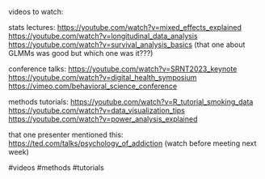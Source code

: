 videos to watch:

stats lectures:
https://youtube.com/watch?v=mixed_effects_explained
https://youtube.com/watch?v=longitudinal_data_analysis
https://youtube.com/watch?v=survival_analysis_basics
(that one about GLMMs was good but which one was it???)

conference talks:
https://youtube.com/watch?v=SRNT2023_keynote
https://youtube.com/watch?v=digital_health_symposium
https://vimeo.com/behavioral_science_conference

methods tutorials:
https://youtube.com/watch?v=R_tutorial_smoking_data
https://youtube.com/watch?v=data_visualization_tips
https://youtube.com/watch?v=power_analysis_explained

that one presenter mentioned this:
https://ted.com/talks/psychology_of_addiction
(watch before meeting next week)

#videos #methods #tutorials 